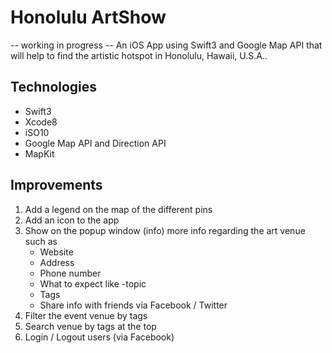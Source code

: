 # Honolulu ArtShow

-- working in progress --
An iOS App using Swift3 and Google Map API that will help to find the artistic hotspot in Honolulu, Hawaii, U.S.A..

## Technologies

- Swift3
- Xcode8
- iSO10
- Google Map API and Direction API
- MapKit

## Improvements

1. Add a legend on the map of the different pins
2. Add an icon to the app
3. Show  on the popup window (info) more info regarding the art venue such as
    - Website
    - Address
    - Phone number
    - What to expect like -topic
    - Tags
    - Share info with friends via Facebook / Twitter
4. Filter the event venue by tags
5. Search venue by tags at the top
6. Login / Logout users (via Facebook)
